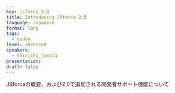 ```yaml
---
key: jsforce_2_0
title: Introducing JSforce 2.0
language: Japanese
format: long
tags:
  - codey
level: advanced
speakers:
  - shinichi_tomita
presentation: 
draft: false
---
```

JSforceの概要、および2.0で追加される開発者サポート機能について